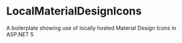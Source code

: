 # LocalMaterialDesignIcons
A boilerplate showing use of locally hosted Material Design Icons in ASP.NET 5
